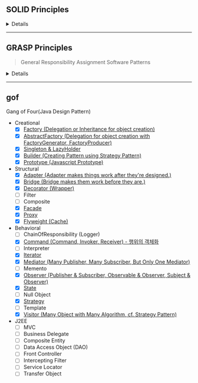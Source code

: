 ## SOLID Principles
<details>
  <summary>Details</summary>
  <p>
    
1. Single Responsibility Principle (SRP)
> [https://ko.wikipedia.org/wiki/%EB%8B%A8%EC%9D%BC_%EC%B1%85%EC%9E%84_%EC%9B%90%EC%B9%99](https://ko.wikipedia.org/wiki/%EB%8B%A8%EC%9D%BC_%EC%B1%85%EC%9E%84_%EC%9B%90%EC%B9%99)
2. Open Closed Principle (OCP)
> [https://ko.wikipedia.org/wiki/%EA%B0%9C%EB%B0%A9-%ED%8F%90%EC%87%84_%EC%9B%90%EC%B9%99](https://ko.wikipedia.org/wiki/%EA%B0%9C%EB%B0%A9-%ED%8F%90%EC%87%84_%EC%9B%90%EC%B9%99)
3. Liskov Substitution Principle (LSP)
> [https://ko.wikipedia.org/wiki/%EB%A6%AC%EC%8A%A4%EC%BD%94%ED%94%84_%EC%B9%98%ED%99%98_%EC%9B%90%EC%B9%99](https://ko.wikipedia.org/wiki/%EB%A6%AC%EC%8A%A4%EC%BD%94%ED%94%84_%EC%B9%98%ED%99%98_%EC%9B%90%EC%B9%99)
4. Interface Segregation Principle (ISP)
> [https://ko.wikipedia.org/wiki/%EC%9D%B8%ED%84%B0%ED%8E%98%EC%9D%B4%EC%8A%A4_%EB%B6%84%EB%A6%AC_%EC%9B%90%EC%B9%99](https://ko.wikipedia.org/wiki/%EC%9D%B8%ED%84%B0%ED%8E%98%EC%9D%B4%EC%8A%A4_%EB%B6%84%EB%A6%AC_%EC%9B%90%EC%B9%99)
5. Dependency Inversion Principle (DIP)
> [https://ko.wikipedia.org/wiki/%EC%9D%98%EC%A1%B4%EA%B4%80%EA%B3%84_%EC%97%AD%EC%A0%84_%EC%9B%90%EC%B9%99](https://ko.wikipedia.org/wiki/%EC%9D%98%EC%A1%B4%EA%B4%80%EA%B3%84_%EC%97%AD%EC%A0%84_%EC%9B%90%EC%B9%99)
  </p>
</details>

---
## GRASP Principles

> General Responsibility Assignment Software Patterns

<details>
  <summary>Details</summary>
  <p>
    
1. Information Expert
2. Creator
3. Controller
4. Low Coupling (Loose Coupling)
5. High Cohesion
6. Polymorphism
7. Pure Fabrication
8. Indirection
9. Protected Variations
  </p>
</details>

---
## gof
Gang of Four(Java Design Pattern)

- Creational
  - [x] [Factory (Delegation or Inheritance for object creation)](./src/creational/factory)
  - [x] [AbstractFactory (Delegation for object creation with FactoryGenerator, FactoryProducer)](./src/creational/abstractFactory)
  - [x] [Singleton & LazyHolder](./src/creational/singleton)
  - [x] [Builder (Creating Pattern using Strategy Pattern)](./src/creational/builder)
  - [x] [Prototype (Javascript Prototype)](./src/creational/prototype)
- Structural
  - [x] [Adapter (Adapter makes things work after they're designed.)](./src/structural/adapter)
  - [x] [Bridge (Bridge makes them work before they are.)](./src/structural/bridge)
  - [x] [Decorator (Wrapper)](./src/structural/decorator)
  - [ ] Filter
  - [ ] Composite
  - [X] [Facade](./src/structural/facade)
  - [X] [Proxy](./src/structural/proxy)
  - [x] [Flyweight (Cache)](./src/structural/flyweight)
- Behavioral
  - [ ] ChainOfResponsibility (Logger)
  - [X] [Command (Command, Invoker, Receiver) - 행위의 객체화](./src/behavioral/command)
  - [ ] Interpreter
  - [X] [Iterator](./src/behavioral/iterator)
  - [X] [Mediator (Many Publisher, Many Subscriber, But Only One Mediator)](./src/behavioral/mediator)
  - [ ] Memento
  - [X] [Observer (Publisher & Subscriber, Observable & Observer, Subject & Observer)](./src/behavioral/observer)
  - [X] [State](./src/behavioral/state)
  - [ ] Null Object
  - [X] [Strategy](./src/behavioral/strategy)
  - [ ] Template
  - [X] [Visitor (Many Object with Many Algorithm, cf. Strategy Pattern)](./src/behavioral/visitor)
- J2EE
  - [ ] MVC
  - [ ] Business Delegate
  - [ ] Composite Entity
  - [ ] Data Access Object (DAO)
  - [ ] Front Controller
  - [ ] Intercepting Filter
  - [ ] Service Locator
  - [ ] Transfer Object
